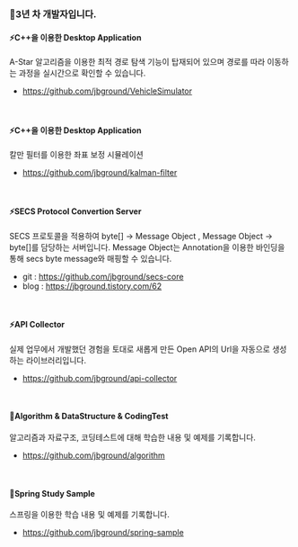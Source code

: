 ### 👋3년 차 개발자입니다.

#### ⚡C++을 이용한 Desktop Application
A-Star 알고리즘을 이용한 최적 경로 탐색 기능이 탑재되어 있으며 
경로를 따라 이동하는 과정을 실시간으로 확인할 수 있습니다.
- https://github.com/jbground/VehicleSimulator

</br>

#### ⚡C++을 이용한 Desktop Application
칼만 필터를 이용한 좌표 보정 시뮬레이션
- https://github.com/jbground/kalman-filter
</br>

#### ⚡SECS Protocol Convertion Server
SECS 프로토콜을 적용하여 byte[] -> Message Object , Message Object -> byte[]를 담당하는 서버입니다.
Message Object는 Annotation을 이용한 바인딩을 통해 secs byte message와 매핑할 수 있습니다.
- git : https://github.com/jbground/secs-core
- blog : https://jbground.tistory.com/62

</br>

#### ⚡API Collector
실제 업무에서 개발했던 경험을 토대로 새롭게 만든 Open API의 Url을 자동으로 생성하는 라이브러리입니다.
- https://github.com/jbground/api-collector
</br>

#### 🌱Algorithm & DataStructure & CodingTest
알고리즘과 자료구조, 코딩테스트에 대해 학습한 내용 및 예제를 기록합니다.
- https://github.com/jbground/algorithm
</br>

#### 🌱Spring Study Sample
스프링을 이용한 학습 내용 및 예제를 기록합니다.
- https://github.com/jbground/spring-sample
</br>



<!--
Here are some ideas to get you started:

- 🔭 I’m currently working on ...
- 🌱 I’m currently learning ...
- 👯 I’m looking to collaborate on ...
- 🤔 I’m looking for help with ...
- 💬 Ask me about ...
- 📫 How to reach me: ...
- 😄 Pronouns: ...
- ⚡ Fun fact: ...
-->
